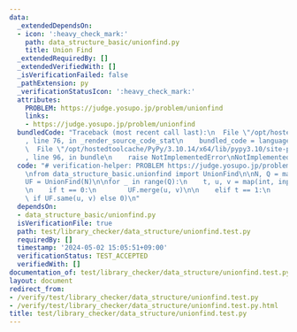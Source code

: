 ```yaml
---
data:
  _extendedDependsOn:
  - icon: ':heavy_check_mark:'
    path: data_structure_basic/unionfind.py
    title: Union Find
  _extendedRequiredBy: []
  _extendedVerifiedWith: []
  _isVerificationFailed: false
  _pathExtension: py
  _verificationStatusIcon: ':heavy_check_mark:'
  attributes:
    PROBLEM: https://judge.yosupo.jp/problem/unionfind
    links:
    - https://judge.yosupo.jp/problem/unionfind
  bundledCode: "Traceback (most recent call last):\n  File \"/opt/hostedtoolcache/PyPy/3.10.14/x64/lib/pypy3.10/site-packages/onlinejudge_verify/documentation/build.py\"\
    , line 76, in _render_source_code_stat\n    bundled_code = language.bundle(\n\
    \  File \"/opt/hostedtoolcache/PyPy/3.10.14/x64/lib/pypy3.10/site-packages/onlinejudge_verify/languages/python.py\"\
    , line 96, in bundle\n    raise NotImplementedError\nNotImplementedError\n"
  code: "# verification-helper: PROBLEM https://judge.yosupo.jp/problem/unionfind\n\
    \nfrom data_structure_basic.unionfind import UnionFind\n\nN, Q = map(int, input().split())\n\
    UF = UnionFind(N)\n\nfor _ in range(Q):\n    t, u, v = map(int, input().split())\n\
    \n    if t == 0:\n        UF.merge(u, v)\n\n    elif t == 1:\n        print(1\
    \ if UF.same(u, v) else 0)\n"
  dependsOn:
  - data_structure_basic/unionfind.py
  isVerificationFile: true
  path: test/library_checker/data_structure/unionfind.test.py
  requiredBy: []
  timestamp: '2024-05-02 15:05:51+09:00'
  verificationStatus: TEST_ACCEPTED
  verifiedWith: []
documentation_of: test/library_checker/data_structure/unionfind.test.py
layout: document
redirect_from:
- /verify/test/library_checker/data_structure/unionfind.test.py
- /verify/test/library_checker/data_structure/unionfind.test.py.html
title: test/library_checker/data_structure/unionfind.test.py
---
```

